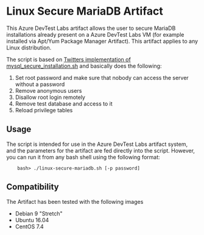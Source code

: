 # Linux Secure MariaDB Artifact
This Azure DevTest Labs artifact allows the user to secure MariaDB installations already present on a Azure DevTest Labs VM (for example installed via Apt/Yum Package Manager Artifact). This artifact applies to any Linux distribution.

The script is based on [Twitters implementation of mysql_secure_installation.sh](https://github.com/twitter/mysql/blob/master/scripts/mysql_secure_installation.sh) and basically does the following:
1. Set root password and make sure that nobody can access the server without a password
2. Remove anonymous users
3. Disallow root login remotely
4. Remove test database and access to it
5. Reload privilege tables

## Usage 
The script is intended for use in the Azure DevTest Labs artifact system, and the parameters for the artifact are fed directly
into the script. However, you can run it from any bash shell using the following format:

        bash> ./linux-secure-mariadb.sh [-p password]  

## Compatibility
The Artifact has been tested with the following images
* Debian 9 "Stretch"
* Ubuntu 16.04
* CentOS 7.4
